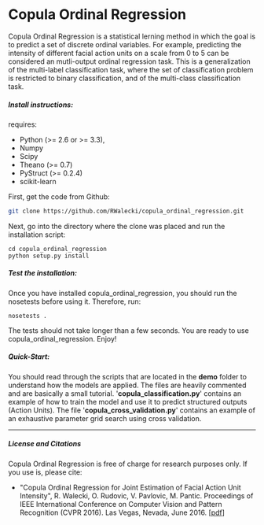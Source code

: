 # Copula Ordinal Regression
Copula Ordinal Regression is a statistical lerning method in which the goal is to predict a set of discrete ordinal variables. For example, predicting the intensity of different facial action units on a scale from 0 to 5 can be considered an mutli-output ordinal regression task.
This is a generalization of the multi-label classification task, where the set of classification problem is restricted to binary classification, and of the multi-class classification task.

##### Install instructions:
requires:
* Python (>= 2.6 or >= 3.3),
* Numpy
* Scipy
* Theano (>= 0.7)
* PyStruct (>= 0.2.4)
* scikit-learn

First, get the code from Github:
```sh
git clone https://github.com/RWalecki/copula_ordinal_regression.git
```

Next, go into the directory where the clone was placed and run the installation script:
```
cd copula_ordinal_regression
python setup.py install
```

##### Test the installation:
Once you have installed copula_ordinal_regression, you should run the nosetests before using it.
Therefore, run:
```
nosetests .
```
The tests should not take longer than a few seconds. You are ready to use copula_ordinal_regression. Enjoy!

##### Quick-Start:
You should read through the scripts that are located in the __demo__ folder to understand how the models are applied. The files are heavily commented and are basically a small tutorial.
'__copula_classification.py__' contains an example of how to train the model and use it to predict structured outputs (Action Units).
The file '__copula_cross_validation.py__' contains an example of an exhaustive parameter grid search using cross validation.
___
##### License and Citations
Copula Ordinal Regression is free of charge for research purposes only.
If you use is, please cite:
* "Copula Ordinal Regression for Joint Estimation of Facial Action Unit Intensity", R. Walecki, O. Rudovic, V. Pavlovic, M. Pantic. Proceedings of IEEE International Conference on Computer Vision and Pattern Recognition (CVPR 2016). Las Vegas, Nevada, June 2016.
[[pdf](http://ibug.doc.ic.ac.uk/media/uploads/documents/copula_ordinal_regression__cvpr2016_final.pdf "pdf")]
